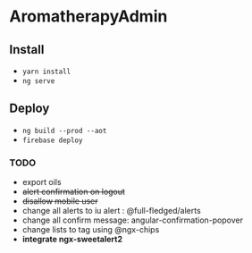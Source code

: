# AromatherapyAdmin

## Install 
- `yarn install`
- `ng serve`
## Deploy
- `ng build --prod --aot`
- `firebase deploy`

### TODO
- export oils
- ~~alert confirmation on logout~~
- ~~disallow mobile user~~ 
- change all alerts to iu alert : @full-fledged/alerts
- change all confirm message: angular-confirmation-popover
- change lists to tag using @ngx-chips
- **integrate ngx-sweetalert2**
